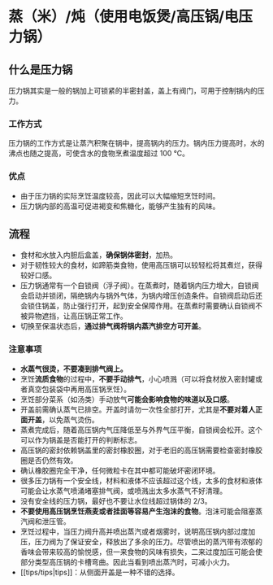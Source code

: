 # 蒸（米）/炖（使用电饭煲/高压锅/电压力锅）

## 什么是压力锅

压力锅其实是一般的锅加上可锁紧的半密封盖，盖上有阀门，可用于控制锅内的压力。

### 工作方式

压力锅的工作方式是让蒸汽积聚在锅中，提高锅内的压力。锅内压力提高时，水的沸点也随之提高，可使含水的食物烹煮温度超过 100 ℃。

### 优点

* 由于压力锅的实际烹饪温度较高，因此可以大幅缩短烹饪时间。
* 压力锅内部的高温可促进褐变和焦糖化，能够产生独有的风味。

## 流程

* 食材和水放入内胆后盒盖，**确保锅体密封**，加热。
* 对于韧性较大的食材，如蹄筋类食物，使用高压锅可以较轻松将其煮烂，获得较好口感。
* 压力锅通常有一个自锁阀（浮子阀）。在蒸煮时，随着锅内压力增大，自锁阀会启动并锁闭，隔绝锅内与锅外气体，为锅内增压创造条件。自锁阀启动后还会锁住锅盖，防止强行打开，起到安全保障作用。在蒸煮时需要确认自锁阀不被异物遮挡，让高压锅正常工作。
* 切换至保温状态后，**通过排气阀将锅内蒸汽排空方可开盖**。

### 注意事项

* **水蒸气很烫，不要凑到排气阀上。**
* 烹饪**流质食物**的过程中，**不要手动排气**，小心喷溅（可以将食材放入密封罐或者真空包装袋中再用高压锅烹饪）。
* 烹饪部分菜系（如汤类）手动放气**可能会影响食物的味道以及口感**。
* 开盖前需确认蒸气已排空。开盖时请勿一次性全部打开，尤其是**不要对着人正面开盖**，以免蒸气烫伤。
* 蒸煮完成后，随着高压锅内气压降低至与外界气压平衡，自锁阀会松开。这个可以作为锅盖是否能打开的判断标志。
* 高压锅的密封依赖锅盖里的密封橡胶圈，对于老旧的高压锅需要检查密封橡胶圈是否仍然有效。
* 确认橡胶圈完全干净，任何微粒卡在其中都可能破坏密闭环境。
* 很多压力锅有一个安全线，材料和液体不应该超过这个线，太多的食材和液体可能会让水蒸气喷涌堵塞排气阀，或喷溅出太多水蒸气不好清理。
* 没有安全线的压力锅，最好也不要让水位线超过锅体的 2/3。
* **不要使用高压锅烹饪燕麦或者挂面等容易产生泡沫的食物**。泡沫可能会阻塞蒸汽阀和泄压管。
* 烹饪过程中，当压力阀升高并喷出蒸汽或者烟雾时，说明高压锅内部过度加压，压力阀为了保证安全，释放出了多余的压力。尽管喷出的蒸汽带有浓郁的香味会带来较高的愉悦感，但一来食物的风味有损失，二来过度加压可能会使部分类型高压锅的卡槽弯曲。因此当看到喷出蒸汽时，可减小火力。
* [[tips/tips|tips]]：从侧面开盖是一种不错的选择。
